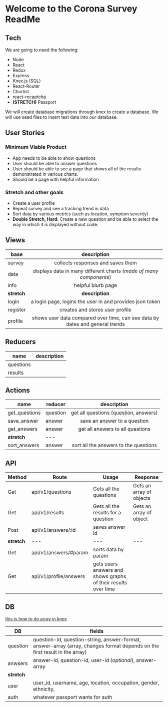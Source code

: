 # Welcome to the Corona Survey ReadMe

## Tech

We are going to need the following:

* Node
* React
* Redux
* Express
* Knex.js (SQL)
* React-Router
* Chartist
* react-recaptcha
* **(STRETCH)** Passport

We will create database migrations through knex to create a database. We will use seed files to insert test data into our database.

## User Stories

### Minimum Viable Product

* App needs to be able to show questions
* User should be able to answer questions
* User should be able to see a page that shows all of the results demonstrated in various charts.
* Should be a page with helpful information 

### Stretch and other goals

* Create a user profile
* Repeat survey and see a tracking trend in data
* Sort data by various metrics (such as location, symptom severity)
* **Double Stretch, Hard:** Create a new question and be able to select the way in which it is displayed without code.

## Views 

**base** | description
---|:-:
survey | collects responses and saves them
data | displays data in many different charts (*made of many components*)
info | helpful blurb page
**stretch** | **description**
login | a login page, logins the user in and provides json token
register | creates and stores user profile
profile | shows user data compared over time, can see data by dates and general trends

## Reducers

**name** | **description**
---|:-:
questions | 
results | 

## Actions

**name** | **reducer** | **description**
---|--|:-:
get_questions | question | get all questions (question, answers)
save_answer | answer | save an answer to a question
get_answers | answer |  get all answers to all questions
**stretch** | --- | 
sort_answers | answer | sort all the answers to the questions

## API

Method | Route | Usage | Response 
---|---|---|---
Get | api/v1/questions | Gets all the questions | Gets an array of objects
Get | api/v1/results | Gets all the results for a question | Gets an array of object
Post | api/v1/answers/:id | saves answer id 
**stretch** | --- | --- | ---
Get | api/v1/answers/#param | sorts data by param
Get | api/v1/profile/answers | gets users answers and shows graphs of their results over time


## DB

[this is how to do array in knex](https://stackoverflow.com/questions/50118196/how-to-insert-array-data-type-using-knex-and-potsgres/50118361)


DB | fields 
---|---
question | question-id, question-string, answer-format, answer-array (array, changes format depends on the first result in the array) 
anwsers | answer-id, question-id, user-id (*optional*), answer-array
**stretch** | 
user | user_id, username, age, location, occupation, gender, ethnicity, 
auth | whatever passport wants for auth



